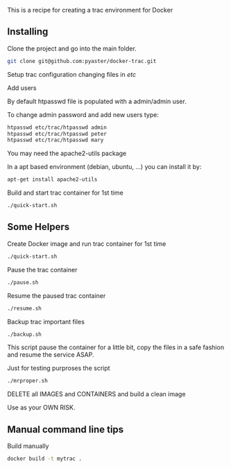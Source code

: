 This is a recipe for creating a trac environment for Docker

## Installing

Clone the project and go into the main folder.

```bash
git clone git@github.com:pyaster/docker-trac.git
```

Setup trac configuration changing files in *etc* 

Add users

By default htpasswd file is populated with a admin/admin user.

To change admin password and add new users type:

```bash
htpasswd etc/trac/htpasswd admin
htpasswd etc/trac/htpasswd peter
htpasswd etc/trac/htpasswd mary
```

You may need the apache2-utils package

In a apt based environment (debian, ubuntu, ...) you can install it by:

```bash
apt-get install apache2-utils
```

Build and start trac container for 1st time

```bash
./quick-start.sh 
```

## Some Helpers

Create Docker image and run trac container for 1st time
```bash
./quick-start.sh 
```

Pause the trac container
```bash
./pause.sh 
```

Resume the paused trac container
```bash
./resume.sh
```

Backup trac important files
```bash
./backup.sh
```
This script pause the container for a little bit, copy the files in a safe fashion and resume the service ASAP.


Just for testing purproses the script
```bash
./mrproper.sh
```
DELETE all IMAGES and CONTAINERS and build a clean image

Use as your OWN RISK.


## Manual command line tips

Build manually

```bash
docker build -t mytrac .
```
